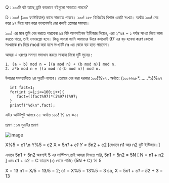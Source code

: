 Q : ১০০টি বই আছে,তুমি কয়ভাবে বইগুলো সাজাতে পারবে?

D : ১০০! (১০০ ফ্যাক্টরিয়াল) ভাবে সাজাতে পারবে। ১০০! ১৫৮ ডিজিটের বিশাল একটি সংখ্যা। অর্থাত ১০০! বের করে ৯৭ দিয়ে ভাগ করে ভাগশেষটা বের করাই তোমার সমস্যা।

১০০! এর মান তুমি বের করতে পারবেনা ৬৪ বিট আনসাইনড ইন্টিজার দিয়েও, এরা ২^৬৪ − ১ পর্যন্ত সংখ্যা নিয়ে কাজ করতে পারে, তাই ওভারফ্লো হবে। কিন্তু আমরা জানি আমাদের উত্তর কখনোই 97
এর বড় হবেনা কারণ কোনো সংখ্যাকে m দিয়ে mod করা হলে সংখ্যাটি m এর থেকে বড় হতে পারবেনা।

আমরা এ ধরণের সমস্যা সমাধান করতে সাহায্য নিবো দুটি সুত্রের :
```
1. (a + b) mod n = [(a mod n) + (b mod n)] mod n.
2. a*b mod n = [(a mod n)(b mod n)] mod n.
```
উপরের সমস্যাটিতে ২য় সুত্রটি লাগবে। তোমার বের করা দরকার ১০০!%৯৭ . অর্থাত: (১০০*৯৯*৯৮*.......*১)%৯৭
```
  int fact=1;
  for(int i=1;i<=100;i++){
     fact=((fact%97)*(i%97))%97;	
  }
  printf("%d\n",fact);
```
এটার আউটপুট আসবে ০। অর্থাত ১০০! % ৯৭ =০।

প্রমাণ : ১ম সুত্রটির প্রমাণ

![image](https://user-images.githubusercontent.com/59710234/154524181-8b8d7ce8-06d7-44a6-9eeb-06c1a36aa600.png)

X%5 = c1 \n
Y%5 = c2
X = 5*n1 + c1
Y = 5*n2 + c2
[যেখানে n1 আর n2 দুটি ইন্টিজার।]

এখানে 5n1 + 5n2 অবশ্যই 5 এর মাল্টিপল,তাই আমরা লিখতে পারি, 5n1 + 5n2 = 5N [ N = n1 + n2 ] এবং c1 + c2 = C
তাহলে (১) থেকে পাচ্ছি: (5N + C) % 5

X = 13
n1 = X/5 = 13/5 = 2;
c1 = X%5 = 13%5 = 3
so, X = 5*n1 + c1 = 5*2 + 3 = 13
